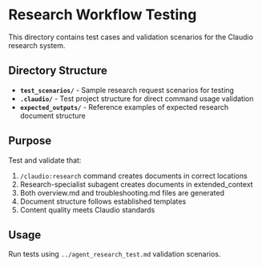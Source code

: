 # Research Workflow Testing

This directory contains test cases and validation scenarios for the Claudio research system.

## Directory Structure

- **`test_scenarios/`** - Sample research request scenarios for testing
- **`.claudio/`** - Test project structure for direct command usage validation
- **`expected_outputs/`** - Reference examples of expected research document structure

## Purpose

Test and validate that:
1. `/claudio:research` command creates documents in correct locations
2. Research-specialist subagent creates documents in extended_context
3. Both overview.md and troubleshooting.md files are generated
4. Document structure follows established templates
5. Content quality meets Claudio standards

## Usage

Run tests using `../agent_research_test.md` validation scenarios.